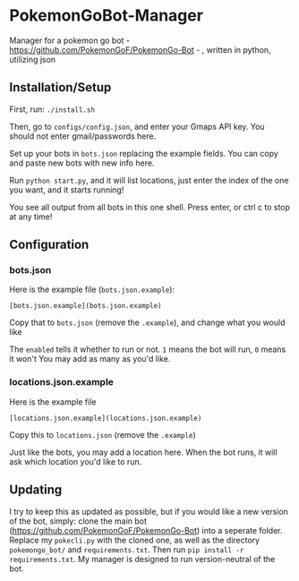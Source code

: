 # PokemonGoBot-Manager

Manager for a pokemon go bot - https://github.com/PokemonGoF/PokemonGo-Bot - , written in python, utilizing json

## Installation/Setup
First, run:  `./install.sh`

Then, go to `configs/config.json`, and enter your Gmaps API key. You should not enter gmail/passwords here.

Set up your bots in `bots.json` replacing the example fields. You can copy and paste new bots with new info here.

Run `python start.py`, and it will list locations, just enter the index of the one you want, and it starts running!

You see all output from all bots in this one shell. Press enter, or ctrl c to stop at any time!



## Configuration

### bots.json

Here is the example file (`bots.json.example`):
```
[bots.json.example](bots.json.example)
```

Copy that to `bots.json` (remove the `.example`), and change what you would like

The `enabled` tells it whether to run or not. `1` means the bot will run, `0` means it won't
You may add as many as you'd like.

### locations.json.example
Here is the example file
```
[locations.json.example](locations.json.example)
```
Copy this to `locations.json` (remove the `.example`)

Just like the bots, you may add a location here.
When the bot runs, it will ask which location you'd like to run.


## Updating

I try to keep this as updated as possible, but if you would like a new version of the bot, simply:
clone the main bot (https://github.com/PokemonGoF/PokemonGo-Bot) into a seperate folder.
Replace my `pokecli.py` with the cloned one, as well as the directory `pokemongo_bot/` and `requirements.txt`. Then run `pip install -r requirements.txt`. My manager is designed to run version-neutral of the bot.
